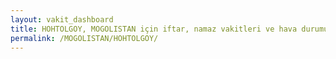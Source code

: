 ```yaml
---
layout: vakit_dashboard
title: HOHTOLGOY, MOGOLISTAN için iftar, namaz vakitleri ve hava durumu - ilçe/eyalet seç
permalink: /MOGOLISTAN/HOHTOLGOY/
---
```


<script type="text/javascript">
  var GLOBAL_COUNTRY = 'MOGOLISTAN';
  var GLOBAL_CITY = 'HOHTOLGOY';
  var GLOBAL_STATE = '';
  var lat = 72;
  var lon = 21;
</script>
